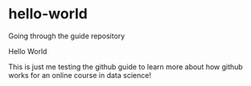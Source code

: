 # hello-world
Going through the guide repository

Hello World

This is just me testing the github guide to learn more about how github works for an online course in data science!

